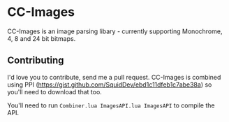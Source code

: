 CC-Images
======

CC-Images is an image parsing libary - currently supporting Monochrome, 4, 8 and 24 bit bitmaps.

Contributing
------------
I'd love you to contribute, send me a pull request. CC-Images is combined using PPI (https://gist.github.com/SquidDev/ebd1c11dfeb1c7abe38a) so you'll need to download that too.

You'll need to run `Combiner.lua ImagesAPI.lua ImagesAPI` to compile the API.